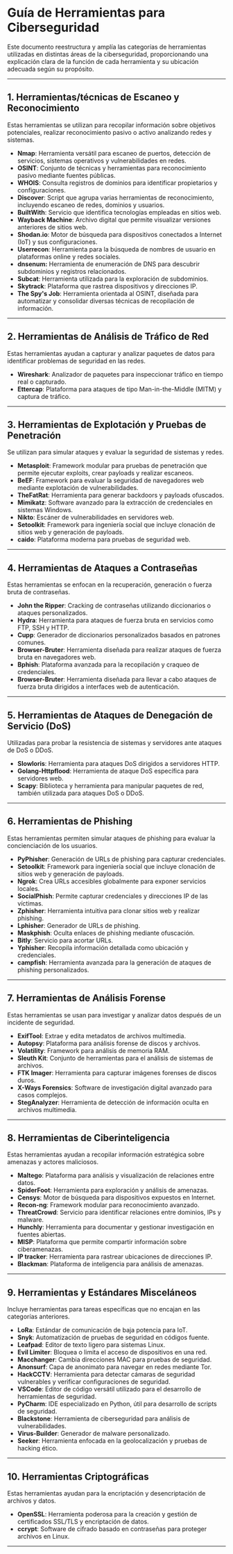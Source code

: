 # Guía de Herramientas para Ciberseguridad

Este documento reestructura y amplía las categorías de herramientas utilizadas en distintas áreas de la ciberseguridad, proporcionando una explicación clara de la función de cada herramienta y su ubicación adecuada según su propósito.

---

## 1. Herramientas/técnicas de Escaneo y Reconocimiento
Estas herramientas se utilizan para recopilar información sobre objetivos potenciales, realizar reconocimiento pasivo o activo analizando redes y sistemas.

- **Nmap**: Herramienta versátil para escaneo de puertos, detección de servicios, sistemas operativos y vulnerabilidades en redes.
- **OSINT**: Conjunto de técnicas y herramientas para reconocimiento pasivo mediante fuentes públicas.
- **WHOIS**: Consulta registros de dominios para identificar propietarios y configuraciones.
- **Discover**: Script que agrupa varias herramientas de reconocimiento, incluyendo escaneo de redes, dominios y usuarios.
- **BuiltWith**: Servicio que identifica tecnologías empleadas en sitios web.
- **Wayback Machine**: Archivo digital que permite visualizar versiones anteriores de sitios web.
- **Shodan.io**: Motor de búsqueda para dispositivos conectados a Internet (IoT) y sus configuraciones.
- **Userrecon**: Herramienta para la búsqueda de nombres de usuario en plataformas online y redes sociales.
- **dnsenum:** Herramienta de enumeración de DNS para descubrir subdominios y registros relacionados.
- **Subcat**: Herramienta utilizada para la exploración de subdominios.
- **Skytrack**: Plataforma que rastrea dispositivos y direcciones IP.
- **The Spy's Job**: Herramienta orientada al OSINT, diseñada para automatizar y consolidar diversas técnicas de recopilación de información.

---

## 2. Herramientas de Análisis de Tráfico de Red
Estas herramientas ayudan a capturar y analizar paquetes de datos para identificar problemas de seguridad en las redes.

- **Wireshark**: Analizador de paquetes para inspeccionar tráfico en tiempo real o capturado.
- **Ettercap**: Plataforma para ataques de tipo Man-in-the-Middle (MITM) y captura de tráfico.

---

## 3. Herramientas de Explotación y Pruebas de Penetración
Se utilizan para simular ataques y evaluar la seguridad de sistemas y redes.

- **Metasploit**: Framework modular para pruebas de penetración que permite ejecutar exploits, crear payloads y realizar escaneos.
- **BeEF**: Framework para evaluar la seguridad de navegadores web mediante explotación de vulnerabilidades.
- **TheFatRat**: Herramienta para generar backdoors y payloads ofuscados.
- **Mimikatz**: Software avanzado para la extracción de credenciales en sistemas Windows.
- **Nikto**: Escáner de vulnerabilidades en servidores web.
- **Setoolkit**: Framework para ingeniería social que incluye clonación de sitios web y generación de payloads.
- **caido**: Plataforma moderna para pruebas de seguridad web.

---

## 4. Herramientas de Ataques a Contraseñas
Estas herramientas se enfocan en la recuperación, generación o fuerza bruta de contraseñas.

- **John the Ripper**: Cracking de contraseñas utilizando diccionarios o ataques personalizados.
- **Hydra**: Herramienta para ataques de fuerza bruta en servicios como FTP, SSH y HTTP.
- **Cupp**: Generador de diccionarios personalizados basados en patrones comunes.
- **Browser-Bruter**: Herramienta diseñada para realizar ataques de fuerza bruta en navegadores web.
- **Bphish**: Plataforma avanzada para la recopilación y craqueo de credenciales.
- **Browser-Bruter**: Herramienta diseñada para llevar a cabo ataques de fuerza bruta dirigidos a interfaces web de autenticación.

---

## 5. Herramientas de Ataques de Denegación de Servicio (DoS)
Utilizadas para probar la resistencia de sistemas y servidores ante ataques de DoS o DDoS.

- **Slowloris**: Herramienta para ataques DoS dirigidos a servidores HTTP.
- **Golang-Httpflood**: Herramienta de ataque DoS específica para servidores web.
- **Scapy**: Biblioteca y herramienta para manipular paquetes de red, también utilizada para ataques DoS o DDoS.

---

## 6. Herramientas de Phishing
Estas herramientas permiten simular ataques de phishing para evaluar la concienciación de los usuarios.

- **PyPhisher**: Generación de URLs de phishing para capturar credenciales.
- **Setoolkit**: Framework para ingeniería social que incluye clonación de sitios web y generación de payloads.
- **Ngrok**: Crea URLs accesibles globalmente para exponer servicios locales.
- **SocialPhish**: Permite capturar credenciales y direcciones IP de las víctimas.
- **Zphisher**: Herramienta intuitiva para clonar sitios web y realizar phishing.
- **Lphisher**: Generador de URLs de phishing.
- **Maskphish**: Oculta enlaces de phishing mediante ofuscación.
- **Bitly**: Servicio para acortar URLs.
- **Yphisher**: Recopila información detallada como ubicación y credenciales.
- **campfish**: Herramienta avanzada para la generación de ataques de phishing personalizados.

---

## 7. Herramientas de Análisis Forense
Estas herramientas se usan para investigar y analizar datos después de un incidente de seguridad.

- **ExifTool**: Extrae y edita metadatos de archivos multimedia.
- **Autopsy**: Plataforma para análisis forense de discos y archivos.
- **Volatility**: Framework para análisis de memoria RAM.
- **Sleuth Kit**: Conjunto de herramientas para el análisis de sistemas de archivos.
- **FTK Imager**: Herramienta para capturar imágenes forenses de discos duros.
- **X-Ways Forensics**: Software de investigación digital avanzado para casos complejos.
- **StegAnalyzer**: Herramienta de detección de información oculta en archivos multimedia.

---

## 8. Herramientas de Ciberinteligencia
Estas herramientas ayudan a recopilar información estratégica sobre amenazas y actores maliciosos.

- **Maltego**: Plataforma para análisis y visualización de relaciones entre datos.
- **SpiderFoot**: Herramienta para exploración y análisis de amenazas.
- **Censys**: Motor de búsqueda para dispositivos expuestos en Internet.
- **Recon-ng**: Framework modular para reconocimiento avanzado.
- **ThreatCrowd**: Servicio para identificar relaciones entre dominios, IPs y malware.
- **Hunchly**: Herramienta para documentar y gestionar investigación en fuentes abiertas.
- **MISP**: Plataforma que permite compartir información sobre ciberamenazas.
- **IP tracker**: Herramienta para rastrear ubicaciones de direcciones IP.
- **Blackman**: Plataforma de inteligencia para análisis de amenazas.

---

## 9. Herramientas y Estándares Misceláneos
Incluye herramientas para tareas específicas que no encajan en las categorías anteriores.

- **LoRa**: Estándar de comunicación de baja potencia para IoT.
- **Snyk**: Automatización de pruebas de seguridad en códigos fuente.
- **Leafpad**: Editor de texto ligero para sistemas Linux.
- **Evil Limiter**: Bloquea o limita el acceso de dispositivos en una red.
- **Macchanger**: Cambia direcciones MAC para pruebas de seguridad.
- **Anonsurf**: Capa de anonimato para navegar en redes mediante Tor.
- **HackCCTV**: Herramienta para detectar cámaras de seguridad vulnerables y verificar configuraciones de seguridad.
- **VSCode**: Editor de código versátil utilizado para el desarrollo de herramientas de seguridad.
- **PyCharm**: IDE especializado en Python, útil para desarrollo de scripts de seguridad.
- **Blackstone**: Herramienta de ciberseguridad para análisis de vulnerabilidades.
- **Virus-Builder**: Generador de malware personalizado.
- **Seeker**: Herramienta enfocada en la geolocalización y pruebas de hacking ético. 

---

## 10. Herramientas Criptográficas
Estas herramientas ayudan para la encriptación y desencriptación de archivos y datos.
- **OpenSSL**: Herramienta poderosa para la creación y gestión de certificados SSL/TLS y encriptación de datos.
- **ccrypt**: Software de cifrado basado en contraseñas para proteger archivos en Linux.

---

